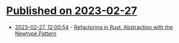 # [Published on 2023-02-27](index.md)

* [2023-02-27, 12:00:54](https://lobste.rs/s/4aoyx8/refactoring_rust_abstraction_with) - [Refactoring in Rust: Abstraction with the Newtype Pattern](https://fettblog.eu/refactoring-rust-abstraction-newtype/)
